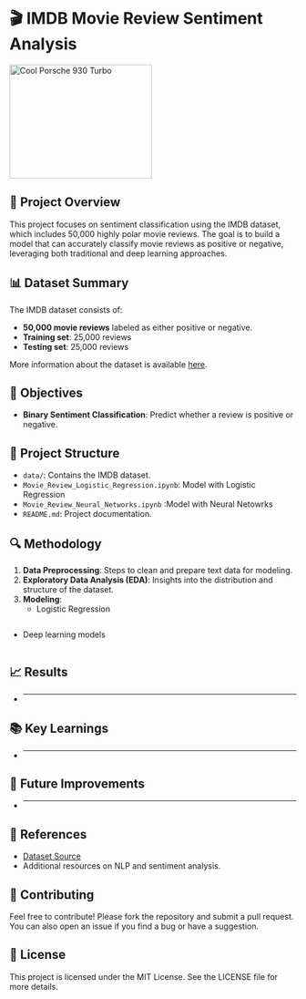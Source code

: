# 🎬 IMDB Movie Review Sentiment Analysis

<img src="https://th-thumbnailer.cdn-si-edu.com/vCjrNaMJS4XDwEktzN75MD1wdqs=/1000x750/filters:no_upscale()/https://tf-cmsv2-smithsonianmag-media.s3.amazonaws.com/filer/bc/32/bc328d3e-22e2-41e4-b3d5-a230015d7f00/42-36911842.jpg" alt="Cool Porsche 930 Turbo" width="250" height="200"/>


## 🍿 Project Overview
This project focuses on sentiment classification using the IMDB dataset, which includes 50,000 highly polar movie reviews. The goal is to build a model that can accurately classify movie reviews as positive or negative, leveraging both traditional and deep learning approaches.

## 📊 Dataset Summary
The IMDB dataset consists of:
- **50,000 movie reviews** labeled as either positive or negative.
- **Training set**: 25,000 reviews
- **Testing set**: 25,000 reviews

More information about the dataset is available [here](https://www.kaggle.com/datasets/lakshmi25npathi/imdb-dataset-of-50k-movie-reviews/data).

## 🎯 Objectives
- **Binary Sentiment Classification**: Predict whether a review is positive or negative.

## 📂 Project Structure
- `data/`: Contains the IMDB dataset.
- `Movie_Review_Logistic_Regression.ipynb`: Model with Logistic Regression
- `Movie_Review_Neural_Networks.ipynb` :Model with Neural Netowrks
- `README.md`: Project documentation.

## 🔍 Methodology
1. **Data Preprocessing**: Steps to clean and prepare text data for modeling.
2. **Exploratory Data Analysis (EDA)**: Insights into the distribution and structure of the dataset.
3. **Modeling**:
   - Logistic Regression
```python

```

   - Deep learning models
```python

```

## 📈 Results
- ****

## 📚 Key Learnings
- ****

## 🚀 Future Improvements
- ****
## 📜 References
- [Dataset Source](link_to_dataset_source)
- Additional resources on NLP and sentiment analysis.


## 🤝 Contributing
Feel free to contribute! Please fork the repository and submit a pull request. You can also open an issue if you find a bug or have a suggestion.

## 📄 License

This project is licensed under the MIT License. See the LICENSE file for more details.
